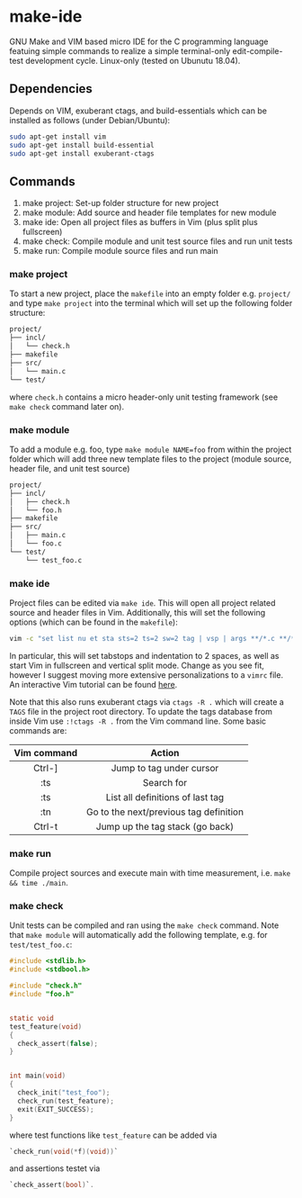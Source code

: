 # make-ide

GNU Make and VIM based micro IDE for the C programming language featuing simple commands to realize a simple terminal-only edit-compile-test development cycle. Linux-only (tested on Ubunutu 18.04). 


## Dependencies

Depends on VIM, exuberant ctags, and build-essentials which can be installed as follows (under Debian/Ubuntu):
```bash
sudo apt-get install vim
sudo apt-get install build-essential
sudo apt-get install exuberant-ctags
```


## Commands

1. make project: Set-up folder structure for new project 
2. make module: Add source and header file templates for new module 
3. make ide: Open all project files as buffers in Vim (plus split plus fullscreen)
4. make check: Compile module and unit test source files and run unit tests
5. make run: Compile module source files and run main


	
### make project

To start a new project, place the `makefile` into an empty folder e.g. `project/` and type `make project` into the terminal which will set up the following folder structure:

```bash
project/
├── incl/
│   └── check.h
├── makefile
├── src/
│   └── main.c
└── test/
```

where `check.h` contains a micro header-only unit testing framework (see `make check` command later on).

### make module

To add a module e.g. foo, type `make module NAME=foo` from within the project folder which will add three new template files to the project (module source, header file, and unit test source)


```bash
project/
├── incl/
│   ├── check.h
│   └── foo.h
├── makefile
├── src/
│   ├── main.c
│   └── foo.c
└── test/
    └── test_foo.c
```


### make ide

Project files can be edited via `make ide`. This will open all project related source and header files in Vim. Additionally, this will set the following options (which can be found in the `makefile`):

```bash
vim -c "set list nu et sta sts=2 ts=2 sw=2 tag | vsp | args **/*.c **/*.h <CR>"
```

In particular, this will set tabstops and indentation to 2 spaces, as well as start Vim in fullscreen and vertical split mode. Change as you see fit, however I suggest moving more extensive personalizations to a `vimrc` file. An interactive Vim tutorial can be found [here](https://www.openvim.com/).

Note that this also runs exuberant ctags via  `ctags -R .` which will create a `TAGS` file in the project root directory. To update the tags database from inside Vim use `:!ctags -R .` from the Vim command line. Some basic commands are:


| **Vim command** | **Action** |
|:-:|:-:|
| Ctrl-]  | Jump to tag under cursor  |
| :ts <tag> <RET>  | Search for <tag>  |
| :ts  | List all definitions of last tag |
| :tn  | Go to the next/previous tag definition  |
| Ctrl-t  | Jump up the tag stack (go back) |

### make run

Compile project sources and execute main with time measurement, i.e. `make && time ./main`.

### make check

Unit tests can be compiled and ran using the `make check` command. Note that `make module` will automatically add the following template, e.g. for `test/test_foo.c`:

```C
#include <stdlib.h>
#include <stdbool.h>

#include "check.h"
#include "foo.h"


static void
test_feature(void)
{
  check_assert(false);
}


int main(void)
{
  check_init("test_foo");
  check_run(test_feature);
  exit(EXIT_SUCCESS);
}
```

where test functions like `test_feature` can be added via
```C
`check_run(void(*f)(void))`
```

and assertions testet via
```C
`check_assert(bool)`.
```



